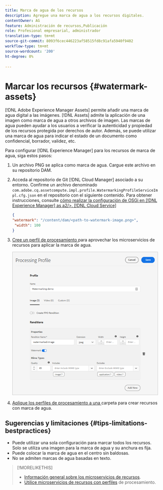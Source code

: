 ```yaml
---
title: Marca de agua de los recursos
description: Agregue una marca de agua a los recursos digitales.
contentOwner: AG
feature: Administración de recursos,Publicación
role: Profesional empresarial, administrador
translation-type: tm+mt
source-git-commit: 8093f6cec446223af58515fd8c91afa5940f9402
workflow-type: tm+mt
source-wordcount: '200'
ht-degree: 0%

---
```



# Marcar los recursos {#watermark-assets}

[!DNL Adobe Experience Manager Assets] permite añadir una marca de agua digital a las imágenes. [!DNL Assets] admite la aplicación de una imagen como marca de agua a otros archivos de imagen. Las marcas de agua pueden ayudar a los usuarios a verificar la autenticidad y propiedad de los recursos protegida por derechos de autor. Además, se puede utilizar una marca de agua para indicar el estado de un documento como confidencial, borrador, validez, etc.

Para configurar [!DNL Experience Manager] para los recursos de marca de agua, siga estos pasos:

1. Un archivo PNG se aplica como marca de agua. Cargue este archivo en su repositorio DAM.

1. Acceda al repositorio de Git [!DNL Cloud Manager] asociado a su entorno. Confirme un archivo denominado `com.adobe.cq.assetcompute.impl.profile.WatermarkingProfileServiceImpl.cfg.json` en el repositorio con el siguiente contenido. Para obtener instrucciones, consulte [cómo realizar la configuración de OSGi en [!DNL Experience Manager] as a2/>. [!DNL Cloud Service]](/help/implementing/deploying/configuring-osgi.md)

   ```json
   {
   "watermark": "/content/dam/<path-to-watermark-image.png>",
    "width": 100
   }
   ```

1. [Cree un perfil de procesamiento ](/help/assets/asset-microservices-configure-and-use.md#create-custom-profile) para aprovechar los microservicios de recursos para aplicar la marca de agua.

   ![Perfil de procesamiento de recursos para crear una marca de agua](assets/watermark-processing-profile.png)

1. [Aplique los perfiles de procesamiento a una ](/help/assets/asset-microservices-configure-and-use.md#use-profiles) carpeta para crear recursos con marca de agua.

## Sugerencias y limitaciones {#tips-limitations-bestpractices}

* Puede utilizar una sola configuración para marcar todos los recursos. Solo se utiliza una imagen para la marca de agua y su anchura es fija.
* Puede colocar la marca de agua en el centro sin baldosas.
* No se admiten marcas de agua basadas en texto.

>[!MORELIKETHIS]
>
>* [Información general sobre los microservicios de recursos](/help/assets/asset-microservices-overview.md).
>* [Utilice microservicios de recursos con perfiles](/help/assets/asset-microservices-configure-and-use.md) de procesamiento.

